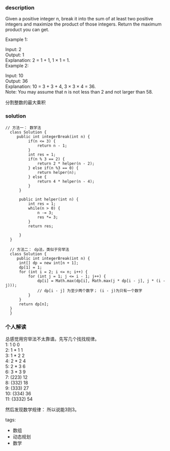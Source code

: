 ### description    
    
  Given a positive integer n, break it into the sum of at least two positive integers and maximize the product of those integers. Return the maximum product you can get.  
    
  Example 1:  
    
  Input: 2  
  Output: 1  
  Explanation: 2 = 1 + 1, 1 × 1 = 1.  
  Example 2:  
    
  Input: 10  
  Output: 36  
  Explanation: 10 = 3 + 3 + 4, 3 × 3 × 4 = 36.  
  Note: You may assume that n is not less than 2 and not larger than 58.  
    
  分割整数的最大乘积  
### solution    
```    
// 方法一： 数学法  
  class Solution {  
     public int integerBreak(int n) {  
          if(n <= 3) {  
              return n - 1;  
          }  
          int res = 1;  
          if(n % 3 == 2) {  
              return 2 * helper(n - 2);  
          } else if(n %3 == 0) {  
              return helper(n);  
          } else {  
              return 4 * helper(n - 4);  
          }  
      }  
        
      public int helper(int n) {  
          int res = 1;  
          while(n > 0) {  
              n -= 3;  
              res *= 3;  
          }  
          return res;  
            
      }  
  }  
    
  // 方法二： dp法，类似于穷举法  
  class Solution {  
     public int integerBreak(int n) {  
      int[] dp = new int[n + 1];  
      dp[1] = 1;  
      for (int i = 2; i <= n; i++) {  
          for (int j = 1; j <= i - 1; j++) {  
              dp[i] = Math.max(dp[i], Math.max(j * dp[i - j], j * (i - j)));          
              // dp[i - j] 为至少两个数字； (i - j)为只有一个数字  
          }  
      }  
      return dp[n];  
  }  
  }  
```    
    
### 个人解读    
  总感觉用穷举法不太靠谱。先写几个找找规律。  
  1: 1   0          0  
  2: 1 * 1          1  
  3: 1 * 2          2  
  4: 2 * 2          4  
  5: 2 * 3          6  
  6: 3 * 3          9  
  7: (223)          12  
  8: (332)          18  
  9: (333)          27  
  10: (334)          36  
  11: (3332)          54  
    
  然后发现数学规律： 所以说能3则3。  
    
tags:    
  -  数组  
  -  动态规划  
  -  数学  
